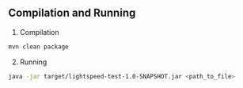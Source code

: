 ## Compilation and Running
1. Compilation
```bash
mvn clean package
```
2. Running
```bash
java -jar target/lightspeed-test-1.0-SNAPSHOT.jar <path_to_file>
```